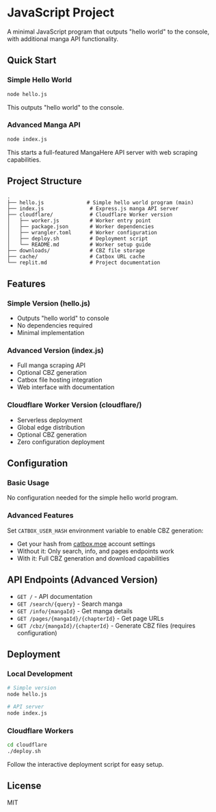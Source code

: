 # JavaScript Project

A minimal JavaScript program that outputs "hello world" to the console, with additional manga API functionality.

## Quick Start

### Simple Hello World
```bash
node hello.js
```
This outputs "hello world" to the console.

### Advanced Manga API
```bash
node index.js
```
This starts a full-featured MangaHere API server with web scraping capabilities.

## Project Structure

```
.
├── hello.js              # Simple hello world program (main)
├── index.js               # Express.js manga API server
├── cloudflare/            # Cloudflare Worker version
│   ├── worker.js          # Worker entry point
│   ├── package.json       # Worker dependencies
│   ├── wrangler.toml      # Worker configuration
│   ├── deploy.sh          # Deployment script
│   └── README.md          # Worker setup guide
├── downloads/             # CBZ file storage
├── cache/                 # Catbox URL cache
└── replit.md              # Project documentation
```

## Features

### Simple Version (hello.js)
- Outputs "hello world" to console
- No dependencies required
- Minimal implementation

### Advanced Version (index.js)
- Full manga scraping API
- Optional CBZ generation
- Catbox file hosting integration
- Web interface with documentation

### Cloudflare Worker Version (cloudflare/)
- Serverless deployment
- Global edge distribution
- Optional CBZ generation
- Zero configuration deployment

## Configuration

### Basic Usage
No configuration needed for the simple hello world program.

### Advanced Features
Set `CATBOX_USER_HASH` environment variable to enable CBZ generation:
- Get your hash from [catbox.moe](https://catbox.moe) account settings
- Without it: Only search, info, and pages endpoints work
- With it: Full CBZ generation and download capabilities

## API Endpoints (Advanced Version)

- `GET /` - API documentation
- `GET /search/{query}` - Search manga
- `GET /info/{mangaId}` - Get manga details
- `GET /pages/{mangaId}/{chapterId}` - Get page URLs
- `GET /cbz/{mangaId}/{chapterId}` - Generate CBZ files (requires configuration)

## Deployment

### Local Development
```bash
# Simple version
node hello.js

# API server
node index.js
```

### Cloudflare Workers
```bash
cd cloudflare
./deploy.sh
```

Follow the interactive deployment script for easy setup.

## License

MIT